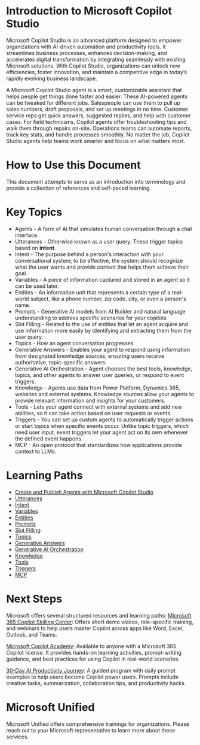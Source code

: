 # Introduction to Microsoft Copilot Studio
Microsoft Copilot Studio is an advanced platform designed to empower organizations with AI-driven automation and productivity tools. It streamlines business processes, enhances decision-making, and accelerates digital transformation by integrating seamlessly with existing Microsoft solutions. With Copilot Studio, organizations can unlock new efficiencies, foster innovation, and maintain a competitive edge in today’s rapidly evolving business landscape.

A Microsoft Copilot Studio agent is a smart, customizable assistant that helps people get things done faster and easier. These AI-powered agents can be tweaked for different jobs. Salespeople can use them to pull up sales numbers, draft proposals, and set up meetings in no time. Customer service reps get quick answers, suggested replies, and help with customer cases. For field technicians, Copilot agents offer troubleshooting tips and walk them through repairs on-site. Operations teams can automate reports, track key stats, and handle processes smoothly. No matter the job, Copilot Studio agents help teams work smarter and focus on what matters most.

# How to Use this Document
This document attempts to serve as an introduction into terminology and provide a collection of references and self-paced learning.

# Key Topics
- Agents - A form of AI that simulates human conversation through a chat interface.
- Utterances - Otherwise known as a user query. These trigger topics based on **intent**.
- Intent - The purpose behind a person's interaction with your conversational system; to be effective, the system should recognize what the user wants and provide content that helps them achieve their goal.
- Variables - A piece of information captured and stored in an agent so it can be used later.
- Entities - An information unit that represents a certain type of a real-world subject, like a phone number, zip code, city, or even a person's name.
- Prompts - Generative AI models from AI Builder and natural language understanding to address specific scenarios for your copilots
- Slot Filling - Related to the use of entities that let an agent acquire and use information more easily by identifying and extracting them from the user query.
- Topics - How an agent conversation progresses.
- Generative Answers - Enables your agent to respond using information from designated knowledge sources, ensuring users receive authoritative, topic-specific answers.
- Generative AI Orchestration - Agent chooses the best tools, knowledge, topics, and other agents to answer user queries, or respond to event triggers.
- Knowledge - Agents use data from Power Platform, Dynamics 365, websites and external systems. Knowledge sources allow your agents to provide relevant information and insights for your customers.
- Tools - Lets your agent connect with external systems and add new abilities, so it can take action based on user requests or events.
- Triggers - You can set up custom agents to automatically trigger actions or start topics when specific events occur. Unlike topic triggers, which need user input, event triggers let your agent act on its own whenever the defined event happens.
- MCP - An open protocol that standardizes how applications provide context to LLMs.


# Learning Paths
- [Create and Publish Agents with Microsoft Copilot Studio](https://learn.microsoft.com/en-us/training/paths/work-power-virtual-agents/)
- [Utterances](https://learn.microsoft.com/en-us/microsoft-copilot-studio/guidance/trigger-phrases-best-practices?source=recommendations)
- [Intent](https://learn.microsoft.com/en-us/microsoft-copilot-studio/guidance/cux-identify-intents)
- [Variables](https://learn.microsoft.com/en-us/microsoft-copilot-studio/authoring-variables?source=recommendations&tabs=webApp)
- [Entities](https://learn.microsoft.com/en-us/training/modules/power-virtual-agents-entities/)
- [Prompts](https://learn.microsoft.com/en-us/ai-builder/use-a-custom-prompt-in-mcs)
- [Slot Filling](https://learn.microsoft.com/en-us/microsoft-copilot-studio/guidance/slot-filling-best-practices)
- [Topics](https://learn.microsoft.com/en-us/training/modules/manage-power-virtual-agents-topics/)
- [Generative Answers](https://learn.microsoft.com/en-us/microsoft-copilot-studio/nlu-boost-node)
- [Generative AI Orchestration](https://learn.microsoft.com/en-us/training/modules/add-knowledge-copilots-online-workshop/?source=recommendations)
- [Knowledge](https://learn.microsoft.com/en-us/microsoft-copilot-studio/knowledge-copilot-studio)
- [Tools](https://learn.microsoft.com/en-us/training/modules/copilot-tools-online-workshop/)
- [Triggers](https://learn.microsoft.com/en-us/microsoft-copilot-studio/authoring-triggers-about)
- [MCP](https://learn.microsoft.com/en-us/azure/developer/azure-mcp-server/get-started?tabs=one-click%2Cazure-cli&pivots=mcp-github-copilot)
  
# Next Steps
Microsoft offers several structured resources and learning paths:
[Microsoft 365 Copilot Skilling Center](https://learn.microsoft.com/en-us/training/paths/get-started-with-microsoft-365-copilot/): Offers short demo videos, role-specific training, and webinars to help users master Copilot across apps like Word, Excel, Outlook, and Teams.

[Microsoft Copilot Academy](https://techcommunity.microsoft.com/blog/viva_learning_blog/microsoft-copilot-academy-now-available-to-all-microsoft-365-copilot-users/4229957): Available to anyone with a Microsoft 365 Copilot license. It provides hands-on learning activities, prompt-writing guidance, and best practices for using Copilot in real-world scenarios.

[30-Day AI Productivity Journey](https://www.microsoft.com/en-us/microsoft-365/copilot/learn-copilot-today): A guided program with daily prompt examples to help users become Copilot power users. Prompts include creative tasks, summarization, collaboration tips, and productivity hacks.

# Microsoft Unified
Microsoft Unified offers comprehensive trainings for organizations. Please reach out to your Microsoft representative to learn more about these services.